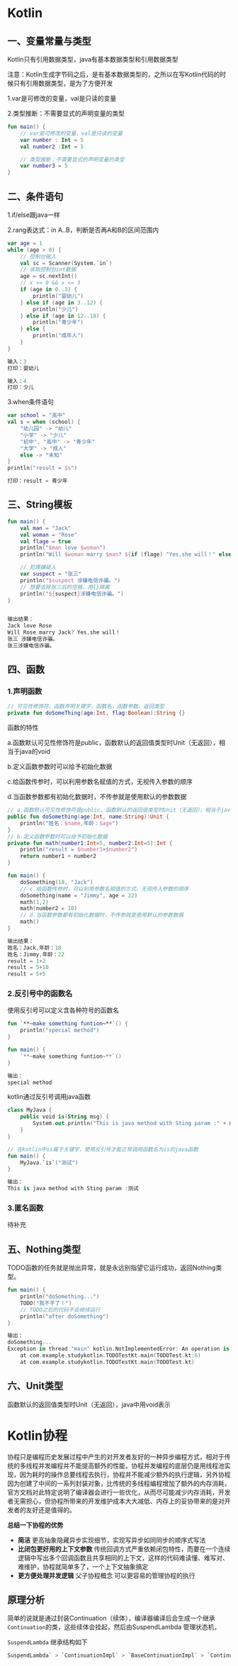 # Kotlin

## 一、变量常量与类型

Kotlin只有引用数据类型，java有基本数据类型和引用数据类型

注意：Kotlin生成字节码之后，是有基本数据类型的，之所以在写Kotlin代码的时候只有引用数据类型，是为了方便开发

1.var是可修改的变量，val是只读的变量

2.类型推断：不需要显式的声明变量的类型

```kotlin
fun main() {
    // var是可修改的变量，val是只读的变量
    var number : Int = 5
    val number2 :Int = 5

    // 类型推断：不需要显式的声明变量的类型
    var number3 = 5
}
```



## 二、条件语句

1.if/else跟java一样

2.rang表达式：in A..B，判断是否再A和B的区间范围内

```kotlin
var age = 1
while (age > 0) {
    // 控制台输入
    val sc = Scanner(System.`in`)
    // 读取控制台int数据
    age = sc.nextInt()
    // x >= 0 && x <= 3 
    if (age in 0..3) {
        println("婴幼儿")
    } else if (age in 3..12) {
        println("少儿")
    } else if (age in 12..18) {
        println("青少年")
    } else {
        println("成年人")
    }
}

输入：3
打印：婴幼儿

输入：4
打印：少儿
```

3.when条件语句

```kotlin
var school = "高中"
val s = when (school) {
    "幼儿园" -> "幼儿"
    "小学" -> "少儿"
    "初中", "高中" -> "青少年"
    "大学" -> "成人"
    else -> "未知"
}
println("result = $s")

打印：result = 青少年
```



## 三、String模板

```kotlin
fun main() {
    val man = "Jack"
    val woman = "Rose"
    val flage = true
    println("$man love $woman")
    println("Will $woman marry $man? ${if (flage) "Yes,she will！" else "No,she won't!"}")

    // 犯罪嫌疑人
    var suspect = "张三"
    println("$suspect 涉嫌电信诈骗。")
    // 想要去除张三后的空格，用{}隔离
    println("${suspect}涉嫌电信诈骗。")
}


输出结果：
Jack love Rose
Will Rose marry Jack? Yes,she will！
张三 涉嫌电信诈骗。
张三涉嫌电信诈骗。
```



## 四、函数

### 1.声明函数

```kotlin
// 可见性修饰符，函数声明关键字，函数名，函数参数，返回类型
private fun doSomeThing(age:Int, flag:Boolean):String {}
```

函数的特性

a.函数默认可见性修饰符是public，函数默认的返回值类型时Unit（无返回），相当于java的void

b.定义函数参数时可以给予初始化数据

c.给函数传参时，可以利用参数名赋值的方式，无视传入参数的顺序

d.当函数参数都有初始化数据时，不传参就是使用默认的参数数据

```kotlin
// a.函数默认可见性修饰符是public，函数默认的返回值类型时Unit（无返回），相当于java的void
public fun doSomething(age:Int, name:String):Unit {
    println("姓名：$name,年龄：$age")
}
// b.定义函数参数时可以给予初始化数据
private fun math(number1:Int=5, number2:Int=5):Int {
    println("result = $number1+$number2")
    return number1 + number2
}

fun main() {
    doSomething(18, "Jack")
    // c.给函数传参时，可以利用参数名赋值的方式，无视传入参数的顺序
    doSomething(name = "Jimmy", age = 22)
    math(1,2)
    math(number2 = 10)
    // d.当函数参数都有初始化数据时，不传参就是使用默认的参数数据
    math()
}

输出结果：
姓名：Jack,年龄：18
姓名：Jimmy,年龄：22
result = 1+2
result = 5+10
result = 5+5
```



### 2.反引号中的函数名

使用反引号可以定义含各种符号的函数名

```kotlin
fun `**~make something funtion~**`() {
    println("special method")
}

fun main() {
    `**~make something funtion~**`()
}

输出：
special method
```



kotlin通过反引号调用java函数

```kotlin
class MyJava {
    public void is(String msg) {
        System.out.println("This is java method with Sting param :" + msg);
    }
}

// 在kotlin中is属于关键字，使用反引号才能正常调用函数名为is的java函数
fun main() {
    MyJava.`is`("测试")
}

输出：
This is java method with Sting param :测试
```



### 3.匿名函数

待补充





## 五、Nothing类型

TODO函数的任务就是抛出异常，就是永远别指望它运行成功，返回Nothing类型。

```kotlin
fun main() {
    println("doSomething...")
    TODO("我不干了！")
    // TODO之后的代码不会继续运行
    println("after doSomething")
}

输出：
doSomething...
Exception in thread "main" kotlin.NotImplementedError: An operation is not implemented: 我不干了！
	at com.example.studykotlin.TODOTestKt.main(TODOTest.kt:6)
	at com.example.studykotlin.TODOTestKt.main(TODOTest.kt)
```





## 六、Unit类型

函数默认的返回值类型时Unit（无返回），java中用void表示



# Kotlin协程

协程只是编程历史发展过程中产生的对开发者友好的一种异步编程方式，相对于传统的多线程并发编程并不能提高额外的性能，协程并发编程的底层仍是用线程池实现，因为耗时的操作总要线程去执行，协程并不能减少额外的执行逻辑，另外协程因为创建了中间的一系列封装对象，比传统的多线程编程增加了额外的内存消耗，官方文档对此特定说明了编译器会进行一些优化，从而尽可能减少内存消耗，开发者无需担心，但协程所带来的开发维护成本大大减低、内存上的妥协带来的是对开发者的友好还是值得的。

**总结一下协程的优势**

- **简洁** 更高抽象隐藏异步实现细节，实现写异步如同同步的顺序式写法
- **比闭包更好用的上下文参数** 传统回调方式严重依赖闭包特性，而要在一个连续逻辑中写出多个回调函数且共享相同的上下文，这样的代码难读懂、难写对、难维护，协程就简单多了，一个上下文抽象搞定
- **更方便处理并发逻辑** 父子协程概念 可以更容易的管理协程的执行



## 原理分析

简单的说就是通过封装Continuation（续体），编译器编译后会生成一个继承`Continuation`的类，这些续体会挂起，然后由SuspendLambda 管理状态机，

`SuspendLambda` 继承结构如下

```java
SuspendLambda` > `ContinuationImpl` > `BaseContinuationImpl` > `Continuation
```

